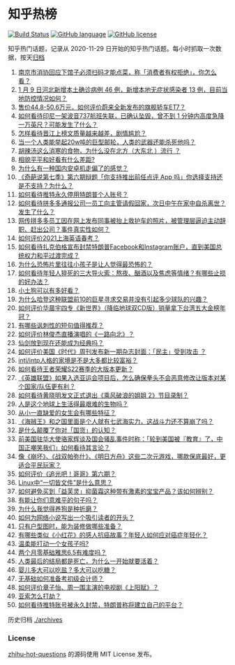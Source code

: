 # 知乎热榜
[![Build Status](https://github.com/ToWeLong/zhihu-hot-questions/workflows/CI/badge.svg)](https://github.com/ToWeLong/zhihu-hot-questions/actions)
[![GitHub language](https://img.shields.io/badge/language-golang-orange.svg)](https://golang.org/)
[![GitHub license](https://img.shields.io/github/license/ToWeLong/zhihu-hot-questions)](https://github.com/ToWeLong/zhihu-hot-questions/blob/main/LICENSE)

知乎热门话题，记录从 2020-11-29 日开始的知乎热门话题。每小时抓取一次数据，按天[归档](./archives)

<!-- BEGIN -->

1. [南京市消协回应下馆子必须扫码才能点菜，称「消费者有权拒绝」，你怎么看？](https://www.zhihu.com/question/438146894)
1. [1 月 9 日河北新增本土确诊病例 46 例，新增本地无症状感染者 13 例，目前当地防控情况如何？](https://www.zhihu.com/question/438680670)
1. [售价44.8-50.6万元，如何评价蔚来全新发布的旗舰轿车ET7？](https://www.zhihu.com/question/438628815)
1. [如何看待印尼一架波音737航班失联，已确认坠毁，曾不到 1 分钟内高度急降一万英尺？可能发生了什么？](https://www.zhihu.com/question/438613346)
1. [怎样看待晋江上榜文质量越来越差，剧情尴尬？](https://www.zhihu.com/question/390235773)
1. [当一个人类能举起20w吨的巨型邮轮，人类的武器还能杀死他吗？](https://www.zhihu.com/question/431102613)
1. [胡辣汤这么消寒的食物，为什么没在北方（大东北 ）流行 ？](https://www.zhihu.com/question/424263115)
1. [相貌平平和好看有什么差距?](https://www.zhihu.com/question/436671368)
1. [为什么有一种国内安卓机走偏了的感觉？](https://www.zhihu.com/question/430707553)
1. [《奇葩说第七季》第六期辩题「你支持推出前任点评 App 吗」你选择支持还是不支持？为什么？](https://www.zhihu.com/question/438633594)
1. [如何看待推特永久停用特朗普个人账号？](https://www.zhihu.com/question/438537142)
1. [如何看待拼多多通报公司一员工向主管请假回家，次日中午在家中自杀离世？发生了什么？](https://www.zhihu.com/question/438610398)
1. [网传拼多多员工因在网上发布同事被抬上救护车的照片，被管理层逼迫主动辞职、赶出公司？事件真实性如何？](https://www.zhihu.com/question/438581129)
1. [如何评价2021上海英语春考？](https://www.zhihu.com/question/437651255)
1. [如何看待扎克伯格宣布封禁特朗普Facebook和Instagram账户，直到美国总统权力和平过渡完成？](https://www.zhihu.com/question/438407282)
1. [为什么恐怖片里往往小孩子是让人觉得最恐怖的？](https://www.zhihu.com/question/19909627)
1. [如何看待年轻人猝死的三大导火索：熬夜、酗酒以及焦虑等情绪？有哪些止损的好办法？](https://www.zhihu.com/question/438689409)
1. [小土狗可以有多好看？](https://www.zhihu.com/question/410684805)
1. [为什么哈登这种联盟前10的巨星寻求交易并没有引起多少球队的兴趣？](https://www.zhihu.com/question/436088918)
1. [如何评价华晨宇四专《新世界》（降临地球双CD版）销量拿下台湾五大金榜年冠？](https://www.zhihu.com/question/438500971)
1. [有哪些讽刺性的短句值得推荐？](https://www.zhihu.com/question/352918546)
1. [如何评价林俊杰直播演唱的《一路向北》？](https://www.zhihu.com/question/438194931)
1. [仙剑放到现在还能成为经典吗？](https://www.zhihu.com/question/437015609)
1. [如何评价美国《时代》周刊发布新一期杂志封面：「民主」受到攻击 ？](https://www.zhihu.com/question/438435113)
1. [intj/intp人格的家境是不是大多都比较富裕？](https://www.zhihu.com/question/435621406)
1. [如何看待王者荣耀S22赛季的大版本更新？](https://www.zhihu.com/question/437767472)
1. [《英雄联盟》如果入选亚运会项目后，怎么确保拳头不会恶意修改让版本对某个国家/队伍更有利？](https://www.zhihu.com/question/438246611)
1. [如何看待黄晓明发文正式退出《乘风破浪的姐姐 2》节目录制？](https://www.zhihu.com/question/438703621)
1. [人是这个地球上生活得最艰难的生物吗？](https://www.zhihu.com/question/438373271)
1. [从小一直缺爱的女生会有哪些特征？](https://www.zhihu.com/question/279159280)
1. [《海贼王》和之国里面是个人就有七武海实力，这战斗力还不算崩了吗？](https://www.zhihu.com/question/437915895)
1. [是什么颠覆了你对「国货」的认知？](https://www.zhihu.com/question/393795608)
1. [前美国驻华大使骆家辉谈及国会骚乱事件时称：「轮到美国被『教育』了，中国正嘲笑我们」如何看待其言论？](https://www.zhihu.com/question/438442595)
1. [像《崩坏》、《战双帕弥什》、《明日方舟》这些二次元游戏，哪款保底最好，更适合平民玩家？](https://www.zhihu.com/question/437905939)
1. [如何评价《追光吧！哥哥》第六期？](https://www.zhihu.com/question/438641641)
1. [Linux中“一切皆文件”是什么意思？](https://www.zhihu.com/question/422144033)
1. [如何避免买到「益芙灵」抑菌霜这种带有激素的宝宝产品？该如何辨别？](https://www.zhihu.com/question/438279494)
1. [有能让你们意难平的句子吗？](https://www.zhihu.com/question/432380775)
1. [为什么我觉得养狗是种折磨？](https://www.zhihu.com/question/334236467)
1. [如何为网络小说写出一个吸引读者的开头？](https://www.zhihu.com/question/283844229)
1. [只有户型图时，能为装修做哪些准备？](https://www.zhihu.com/question/22008498)
1. [有哪些类似《小红花》的感人抗癌故事？年轻人如何应对癌症年轻化？](https://www.zhihu.com/question/438124886)
1. [温柔能打动一个女孩子吗?](https://www.zhihu.com/question/424265984)
1. [两个月零基础雅思6.5有难度吗？](https://www.zhihu.com/question/380334090)
1. [人类最后的结局都是死亡，为什么一开始就要活着？](https://www.zhihu.com/question/436642795)
1. [婴儿多大可以吃盐？多大可以吃糖？](https://www.zhihu.com/question/20330884)
1. [无基础如何准备考初级会计师？](https://www.zhihu.com/question/21167265)
1. [如何评价章子怡、周一围主演的电视剧《上阳赋》？](https://www.zhihu.com/question/438346605)
1. [亚索怎么打劫？](https://www.zhihu.com/question/352647324)
1. [如何看待推特账号被永久封禁，特朗普称将建立自己的平台？](https://www.zhihu.com/question/438545399)

<!-- END -->

历史归档 [./archives](./archives)


### License
[zhihu-hot-questions](https://github.com/towelong/zhihu-hot-questions) 的源码使用 MIT License 发布。